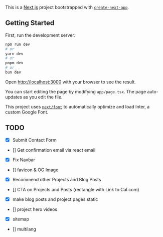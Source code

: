 This is a [Next.js](https://nextjs.org/) project bootstrapped with [`create-next-app`](https://github.com/vercel/next.js/tree/canary/packages/create-next-app).

## Getting Started

First, run the development server:

```bash
npm run dev
# or
yarn dev
# or
pnpm dev
# or
bun dev
```

Open [http://localhost:3000](http://localhost:3000) with your browser to see the result.

You can start editing the page by modifying `app/page.tsx`. The page auto-updates as you edit the file.

This project uses [`next/font`](https://nextjs.org/docs/basic-features/font-optimization) to automatically optimize and load Inter, a custom Google Font.

## TODO

- [x] Submit Contact Form
- [] Get confirmation email via react email
- [x] Fix Navbar
- [] favicon & OG Image
- [x] Recommend other Projects and Blog Posts
- [] CTA on Projects and Posts (rectangle with Link to Cal.com)
- [x] make blog posts and project pages static
- [] project hero videos
- [x] sitemap
- [] multilang
